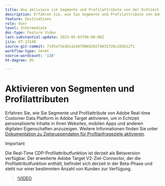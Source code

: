 ```yaml
---
title: Wie aktiviere ich Segmente und Profilattribute von der Echtzeit-Kundendatenplattform von Adobe nach Adobe Target?
description: Erfahren Sie, wie Sie Segmente und Profilattribute von Adobe Real-time Customer Data Platform in Adobe Target aktivieren, um in Echtzeit personalisierte Inhalte in Ihren Websites, mobilen Apps und anderen digitalen Eigenschaften anzuzeigen.
feature: Destinations
role: User
level: Intermediate
doc-type: Feature Video
last-substantial-update: 2023-05-03T00:00:00Z
jira: KT-13140
source-git-commit: 7195ef3b361424079069202f4835728c265b12f1
workflow-type: tm+mt
source-wordcount: '138'
ht-degree: 0%

---
```



# Aktivieren von Segmenten und Profilattributen

Erfahren Sie, wie Sie Segmente und Profilattribute von Adobe Real-time Customer Data Platform in Adobe Target aktivieren, um in Echtzeit personalisierte Inhalte in Ihren Websites, mobilen Apps und anderen digitalen Eigenschaften anzuzeigen. Weitere Informationen finden Sie unter [Dokumentation zu Zielgruppendaten für Profilanfrageziele aktivieren](https://experienceleague.adobe.com/docs/experience-platform/destinations/ui/activate/activate-profile-request-destinations.html).

>[!IMPORTANT]
>
>Die Real-Time CDP-Profilattributfunktion ist derzeit als Betaversion verfügbar. Der erweiterte Adobe Target V2-Ziel-Connector, der die Profilattributfunktion enthält, befindet sich derzeit in der Beta-Phase und steht nur einer bestimmten Anzahl von Kunden zur Verfügung.

>[!VIDEO](https://video.tv.adobe.com/v/3419036/?learn=on)
